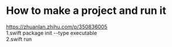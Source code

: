 # How to make a project and run it

https://zhuanlan.zhihu.com/p/350836005<br/>
1.swift package init --type executable<br/>
2.swift run